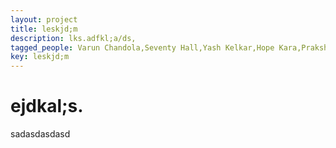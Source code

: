 ```yaml
---
layout: project
title: leskjd;m
description: lks.adfkl;a/ds,
tagged_people: Varun Chandola,Seventy Hall,Yash Kelkar,Hope Kara,Prakshal Jain,Atri Rudra,&nbsp;&nbsp;<a href = 'https://developer.mozilla.org/en-US/docs/Web/JavaScript/Reference/Operators/Conditional_Operator' target='_blank'>asdas asdasd</a>,&nbsp;&nbsp;<a href = 'https://www.w3schools.com/jsref/dom_obj_pushbutton.asp' target='_blank'>Random Person</a>
key: leskjd;m
---
```


# ejdkal;s.
<p>sadasdasdasd</p>